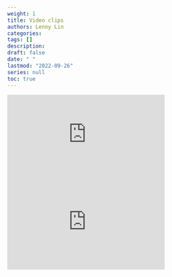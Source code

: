 ```yaml
---
weight: 1
title: Video clips
authors: Lenny Lin
categories: 
tags: []
description: 
draft: false
date: " "
lastmod: "2022-09-26"
series: null
toc: true
---
```


<iframe width="360" height="200" src="https://www.youtube.com/embed/trlvkxSs0hs?list=PL8_xPU5epJdeESYLSjhNhE7BuNvowfY0L" title="Academic Writing: Why It Matters to Scientists and Engineers" frameborder="0" allow="accelerometer; autoplay; clipboard-write; encrypted-media; gyroscope; picture-in-picture" allowfullscreen></iframe>

<iframe width="360" height="200" src="https://www.youtube.com/embed/8jqehtvcjeM" title="Part IV: Writing with Clarity - Introduction to College Writing Series" frameborder="0" allow="accelerometer; autoplay; clipboard-write; encrypted-media; gyroscope; picture-in-picture" allowfullscreen></iframe>
